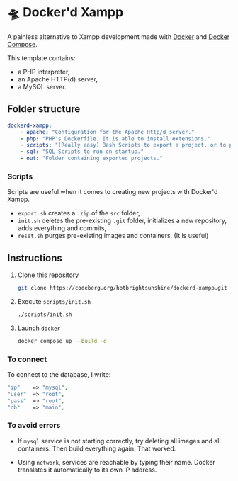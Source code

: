 # 🛸 Docker'd Xampp

A painless alternative to Xampp development made with [Docker](https://github.com/docker) and [Docker Compose](https://github.com/docker/compose).

This template contains:

- a PHP interpreter,
- an Apache HTTP(d) server,
- a MySQL server.

## Folder structure

```yaml
dockerd-xampp:
    - apache: "Configuration for the Apache Http/d server."
    - php: "PHP's Dockerfile. It is able to install extensions."
    - scripts: "(Really easy) Bash Scripts to export a project, or to purge existing images and containers."
    - sql: "SQL Scripts to run on startup."
    - out: "Folder containing exported projects."
```

### Scripts

Scripts are useful when it comes to creating new projects with Docker'd Xampp.

- `export.sh` creates a `.zip` of the `src` folder,
- `init.sh` deletes the pre-existing `.git` folder, initializes a new repository, adds everything and commits,
- `reset.sh` purges pre-existing images and containers. (It is useful)

## Instructions

1) Clone this repository

    ```sh
    git clone https://codeberg.org/hotbrightsunshine/dockerd-xampp.git
    ```

2) Execute `scripts/init.sh`

    ```sh
    ./scripts/init.sh
    ```

3) Launch `docker`

    ```sh
    docker compose up --build -d
    ```

### To connect

To connect to the database, I write:

```php
"ip"    => "mysql",
"user"  => "root",
"pass"  => "root",
"db"    => "main", 
```

### To avoid errors

- If `mysql` service is not starting correctly, try deleting all images and all containers. Then build everything again. That worked.

- Using `network`, services are reachable by typing their name. Docker translates it automatically to its own IP address.
